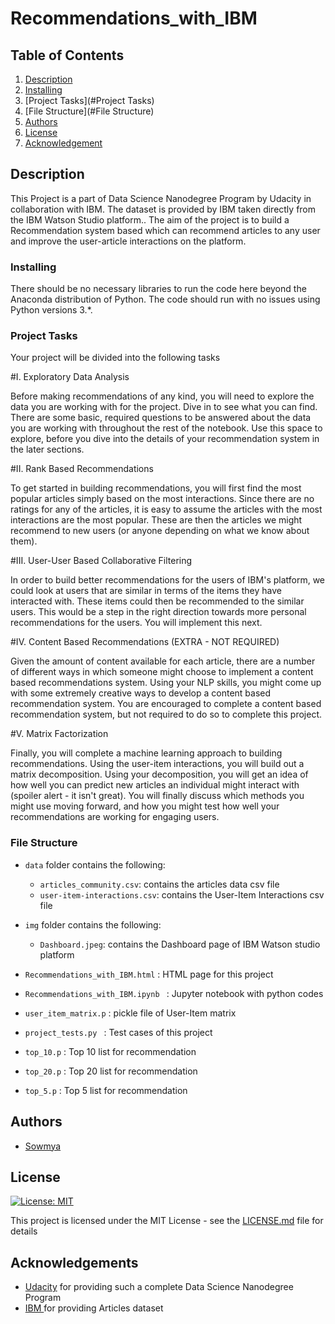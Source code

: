 # Recommendations_with_IBM

## Table of Contents
1. [Description](#description)
2. [Installing](#installing)
3. [Project Tasks](#Project Tasks)
4. [File Structure](#File Structure)
3. [Authors](#authors)
4. [License](#license)
5. [Acknowledgement](#acknowledgement)

<a name="descripton"></a>
## Description

This Project is a part of Data Science Nanodegree Program by Udacity in collaboration with IBM.
The dataset is provided by IBM taken directly from the IBM Watson Studio platform.. 
The aim of the project is to build a Recommendation system based which can recommend articles to any user and improve the user-article interactions on the platform.

<a name="installing"></a>
### Installing
There should be no necessary libraries to run the code here beyond the Anaconda distribution of Python. The code should run with no issues using Python versions 3.*.

<a name="Project Tasks"></a>
### Project Tasks
Your project will be divided into the following tasks

#I. Exploratory Data Analysis

Before making recommendations of any kind, you will need to explore the data you are working with for the project. Dive in to see what you can find. There are some basic, required questions to be answered about the data you are working with throughout the rest of the notebook. Use this space to explore, before you dive into the details of your recommendation system in the later sections.

#II. Rank Based Recommendations

To get started in building recommendations, you will first find the most popular articles simply based on the most interactions. Since there are no ratings for any of the articles, it is easy to assume the articles with the most interactions are the most popular. These are then the articles we might recommend to new users (or anyone depending on what we know about them).

#III. User-User Based Collaborative Filtering

In order to build better recommendations for the users of IBM's platform, we could look at users that are similar in terms of the items they have interacted with. These items could then be recommended to the similar users. This would be a step in the right direction towards more personal recommendations for the users. You will implement this next.

#IV. Content Based Recommendations (EXTRA - NOT REQUIRED)

Given the amount of content available for each article, there are a number of different ways in which someone might choose to implement a content based recommendations system. Using your NLP skills, you might come up with some extremely creative ways to develop a content based recommendation system. You are encouraged to complete a content based recommendation system, but not required to do so to complete this project.

#V. Matrix Factorization

Finally, you will complete a machine learning approach to building recommendations. Using the user-item interactions, you will build out a matrix decomposition. Using your decomposition, you will get an idea of how well you can predict new articles an individual might interact with (spoiler alert - it isn't great). You will finally discuss which methods you might use moving forward, and how you might test how well your recommendations are working for engaging users.

<a name="File Structure"></a>
### File Structure

* `data` folder contains the following:
    * `articles_community.csv`: contains the articles data csv file
    * `user-item-interactions.csv`: contains the User-Item Interactions csv file
	
* `img` folder contains the following:
    * `Dashboard.jpeg`: contains the Dashboard page of IBM Watson studio platform
	
* `Recommendations_with_IBM.html` : HTML page for this project
  
* `Recommendations_with_IBM.ipynb ` : Jupyter notebook with python codes

* `user_item_matrix.p` : pickle file of User-Item matrix

* `project_tests.py ` :  Test cases of this project

* `top_10.p` : Top 10 list for recommendation

* `top_20.p` : Top 20 list for recommendation

* `top_5.p` : Top 5 list for recommendation


<a name="authors"></a>
## Authors

* [Sowmya](https://github.com/sunkusowmyasree/)

<a name="license"></a>

## License
[![License: MIT](https://img.shields.io/badge/License-MIT-yellow.svg)](https://opensource.org/licenses/MIT)

This project is licensed under the MIT License - see the [LICENSE.md](LICENSE.md) file for details

<a name="acknowledgement"></a>

## Acknowledgements

* [Udacity](https://www.udacity.com/) for providing such a complete Data Science Nanodegree Program
* [IBM ](https://www.ibm.com/cloud/watson-studio) for providing Articles dataset 
